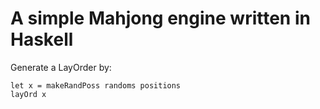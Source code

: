 # A simple Mahjong engine written in Haskell

Generate a LayOrder by:

    let x = makeRandPoss randoms positions
    layOrd x
